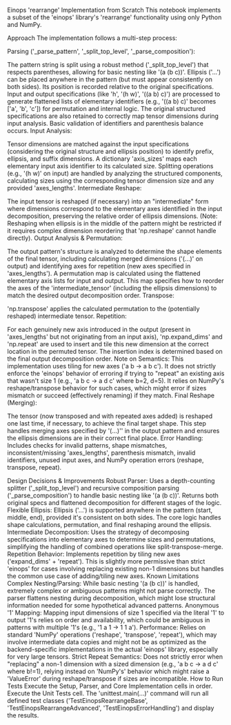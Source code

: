 Einops 'rearrange' Implementation from Scratch
This notebook implements a subset of the 'einops' library's 'rearrange' functionality using only Python and NumPy.

Approach
The implementation follows a multi-step process:

Parsing ('_parse_pattern', '_split_top_level', '_parse_composition'):

The pattern string is split using a robust method ('_split_top_level') that respects parentheses, allowing for basic nesting like '(a (b c))'.
Ellipsis ('...') can be placed anywhere in the pattern (but must appear consistently on both sides). Its position is recorded relative to the original specifications.
Input and output specifications (like 'h', '(h w)', '((a b) c)') are processed to generate flattened lists of elementary identifiers (e.g., '((a b) c)' becomes ['a', 'b', 'c']) for permutation and internal logic. The original structured specifications are also retained to correctly map tensor dimensions during input analysis.
Basic validation of identifiers and parenthesis balance occurs.
Input Analysis:

Tensor dimensions are matched against the input specifications (considering the original structure and ellipsis position) to identify prefix, ellipsis, and suffix dimensions.
A dictionary 'axis_sizes' maps each elementary input axis identifier to its calculated size.
Splitting operations (e.g., '(h w)' on input) are handled by analyzing the structured components, calculating sizes using the corresponding tensor dimension size and any provided 'axes_lengths'.
Intermediate Reshape:

The input tensor is reshaped (if necessary) into an "intermediate" form where dimensions correspond to the elementary axes identified in the input decomposition, preserving the relative order of ellipsis dimensions.
(Note: Reshaping when ellipsis is in the middle of the pattern might be restricted if it requires complex dimension reordering that 'np.reshape' cannot handle directly).
Output Analysis & Permutation:

The output pattern's structure is analyzed to determine the shape elements of the final tensor, including calculating merged dimensions ('(...)' on output) and identifying axes for repetition (new axes specified in 'axes_lengths').
A permutation map is calculated using the flattened elementary axis lists for input and output. This map specifies how to reorder the axes of the 'intermediate_tensor' (including the ellipsis dimensions) to match the desired output decomposition order.
Transpose:

'np.transpose' applies the calculated permutation to the (potentially reshaped) intermediate tensor.
Repetition:

For each genuinely new axis introduced in the output (present in 'axes_lengths' but not originating from an input axis), 'np.expand_dims' and 'np.repeat' are used to insert and tile this new dimension at the correct location in the permuted tensor. The insertion index is determined based on the final output decomposition order.
Note on Semantics: This implementation uses tiling for new axes ('a b -> a b c'). It does not strictly enforce the 'einops' behavior of erroring if trying to "repeat" an existing axis that wasn't size 1 (e.g., 'a b c -> a d c' where b=2, d=5). It relies on NumPy's reshape/transpose behavior for such cases, which might error if sizes mismatch or succeed (effectively renaming) if they match.
Final Reshape (Merging):

The tensor (now transposed and with repeated axes added) is reshaped one last time, if necessary, to achieve the final target shape. This step handles merging axes specified by '(...)'' in the output pattern and ensures the ellipsis dimensions are in their correct final place.
Error Handling: Includes checks for invalid patterns, shape mismatches, inconsistent/missing 'axes_lengths', parenthesis mismatch, invalid identifiers, unused input axes, and NumPy operation errors (reshape, transpose, repeat).

Design Decisions & Improvements
Robust Parser: Uses a depth-counting splitter ('_split_top_level') and recursive composition parsing ('_parse_composition') to handle basic nesting like '(a (b c))'. Returns both original specs and flattened decomposition for different stages of the logic.
Flexible Ellipsis: Ellipsis ('...') is supported anywhere in the pattern (start, middle, end), provided it's consistent on both sides. The core logic handles shape calculations, permutation, and final reshaping around the ellipsis.
Intermediate Decomposition: Uses the strategy of decomposing specifications into elementary axes to determine sizes and permutations, simplifying the handling of combined operations like split-transpose-merge.
Repetition Behavior: Implements repetition by tiling new axes ('expand_dims' + 'repeat'). This is slightly more permissive than strict 'einops' for cases involving replacing existing non-1 dimensions but handles the common use case of adding/tiling new axes.
Known Limitations
Complex Nesting/Parsing: While basic nesting '(a (b c))' is handled, extremely complex or ambiguous patterns might not parse correctly. The parser flattens nesting during decomposition, which might lose structural information needed for some hypothetical advanced patterns.
Anonymous '1' Mapping: Mapping input dimensions of size 1 specified via the literal '1' to output '1's relies on order and availability, which could be ambiguous in patterns with multiple '1's (e.g., '1 a 1 -> 1 1 a').
Performance: Relies on standard 'NumPy' operations ('reshape', 'transpose', 'repeat'), which may involve intermediate data copies and might not be as optimized as the backend-specific implementations in the actual 'einops' library, especially for very large tensors.
Strict Repeat Semantics: Does not strictly error when "replacing" a non-1 dimension with a sized dimension (e.g., 'a b c -> a d c' where b!=1), relying instead on 'NumPy's' behavior which might raise a 'ValueError' during reshape/transpose if sizes are incompatible.
How to Run Tests
Execute the Setup, Parser, and Core Implementation cells in order.
Execute the Unit Tests cell. The 'unittest.main(...)' command will run all defined test classes ('TestEinopsRearrangeBase', 'TestEinopsRearrangeAdvanced', 'TestEinopsErrorHandling') and display the results.
